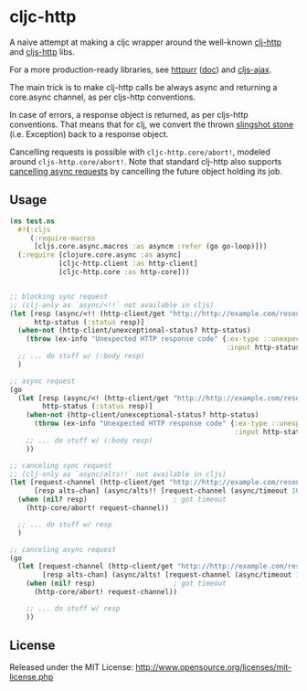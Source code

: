 # cljc-http

A naive attempt at making a cljc wrapper around the well-known [clj-http](https://github.com/dakrone/clj-http) and [cljs-http](https://github.com/r0man/cljs-http) libs.

For a more production-ready libraries, see [httpurr](https://github.com/funcool/httpurr) ([doc](https://funcool.github.io/httpurr/latest/)) and [cljs-ajax](https://github.com/JulianBirch/cljs-ajax).

The main trick is to make clj-http calls be always async and returning a core.async channel, as per cljs-http conventions.

In case of errors, a response object is returned, as per cljs-http conventions. That means that for clj, we convert the thrown [slingshot stone](https://github.com/scgilardi/slingshot) (i.e. Exception) back to a response object.

Cancelling requests is possible with `cljc-http.core/abort!`, modeled around `cljs-http.core/abort!`. Note that standard clj-http also supports [cancelling async requests](https://github.com/dakrone/clj-http#cancelling-requests) by cancelling the future object holding its job.



## Usage

```Clojure
(ns test.ns
  #?(:cljs
     (:require-macros
      [cljs.core.async.macros :as asyncm :refer (go go-loop)]))
  (:require [clojure.core.async :as async]
            [cljc-http.client :as http-client]
            [cljc-http.core :as http-core]))


;; blocking sync request
;; (clj-only as `async/<!!` not available in cljs)
(let [resp (async/<!! (http-client/get "http://http://example.com/resource" {:accept :json}))
      http-status (:status resp)]
  (when-not (http-client/unexceptional-status? http-status)
    (throw (ex-info "Unexpected HTTP response code" {:ex-type ::unexpected-http-status,
                                                     :input http-status})))
  ;; ... do stuff w/ (:body resp)
  )

;; async request
(go
  (let [resp (async/<! (http-client/get "http://http://example.com/resource" {:accept :json}))
        http-status (:status resp)]
    (when-not (http-client/unexceptional-status? http-status)
      (throw (ex-info "Unexpected HTTP response code" {:ex-type ::unexpected-http-status,
                                                       :input http-status})))
    ;; ... do stuff w/ (:body resp)
    ))

;; canceling sync request
;; (clj-only as `async/alts!!` not available in cljs)
(let [request-channel (http-client/get "http://http://example.com/resource" {:accept :json})
      [resp alts-chan] (async/alts!! [request-channel (async/timeout 1000)])]
  (when (nil? resp)                     ; got timeout
    (http-core/abort! request-channel))

  ;; ... do stuff w/ resp
  )

;; canceling async request
(go
  (let [request-channel (http-client/get "http://http://example.com/resource" {:accept :json})
        [resp alts-chan] (async/alts! [request-channel (async/timeout 1000)])]
    (when (nil? resp)                   ; got timeout
      (http-core/abort! request-channel))

    ;; ... do stuff w/ resp
    ))
```


## License

Released under the MIT License: http://www.opensource.org/licenses/mit-license.php

